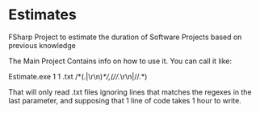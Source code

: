 # Estimates
FSharp Project to estimate the duration of Software Projects based on previous knowledge


The Main Project Contains info on how to use it.
You can call it like:

Estimate.exe 1 1 .txt \/\*(.|\r\n)*\*\/,(\/\/.*\r\n|\/\/.*)

That will only read .txt files ignoring lines that matches the regexes in the last parameter, and supposing that 1 line of code takes 1 hour to write.